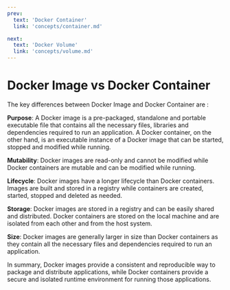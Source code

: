 ```yaml
---
prev:
  text: 'Docker Container'
  link: 'concepts/container.md'

next:
  text: 'Docker Volume'
  link: 'concepts/volume.md'
---
```


# Docker Image vs Docker Container

The key differences between Docker Image and Docker Container are :

**Purpose**: A Docker image is a pre-packaged, standalone and portable executable file that contains all the necessary files, libraries and dependencies required to run an application. A Docker container, on the other hand, is an executable instance of a Docker image that can be started, stopped and modified while running.

**Mutability**: Docker images are read-only and cannot be modified while Docker containers are mutable and can be modified while running.

**Lifecycle**: Docker images have a longer lifecycle than Docker containers. Images are built and stored in a registry while containers are created, started, stopped and deleted as needed.

**Storage**: Docker images are stored in a registry and can be easily shared and distributed. Docker containers are stored on the local machine and are isolated from each other and from the host system.

**Size**: Docker images are generally larger in size than Docker containers as they contain all the necessary files and dependencies required to run an application.

In summary, Docker images provide a consistent and reproducible way to package and distribute applications, while Docker containers provide a secure and isolated runtime environment for running those applications.
